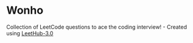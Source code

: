 # Wonho
Collection of LeetCode questions to ace the coding interview! - Created using [LeetHub-3.0](https://github.com/raphaelheinz/LeetHub-3.0)
